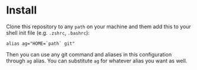 # Install

Clone this repository to any `path` on your machine and them add this to your shell init file (e.g. `.zshrc`, `.bashrc`):

```
alias ag="HOME=`path` git" 
```

Then you can use any git command and aliases in this configuration through `ag` alias. You can substitute `ag` for whatever alias you want as well.
